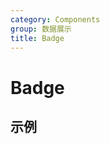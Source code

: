 ```yaml
---
category: Components
group: 数据展示
title: Badge
---
```


# Badge

## 示例

<code src="./demos/Badge.jsx"></code>
